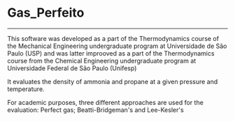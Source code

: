 # Gas_Perfeito
---
This software was developed as a part of the Thermodynamics course of the Mechanical Engineering undergraduate program at Universidade de São Paulo (USP) and was latter improoved as a part of the Thermodynamics course from the Chemical Engineering undergraduate program at Universidade Federal de São Paulo (Unifesp)

It evaluates the density of ammonia and propane at a given pressure and temperature.

For academic purposes, three different approaches are used for the evaluation: Perfect gas; Beatti-Bridgeman's and Lee-Kesler's

